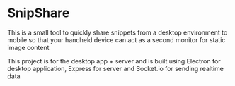 # SnipShare
This is a small tool to quickly share snippets from a desktop environment to mobile so that your handheld device can act as a second monitor for static image content

This project is for the desktop app + server and is built using Electron for desktop application, Express for server and Socket.io for sending realtime data